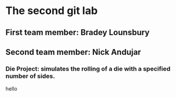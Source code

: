 # The second git lab
## First team member: Bradey Lounsbury
## Second team member: Nick Andujar
### Die Project: simulates the rolling of a die with a specified number of sides.

hello

